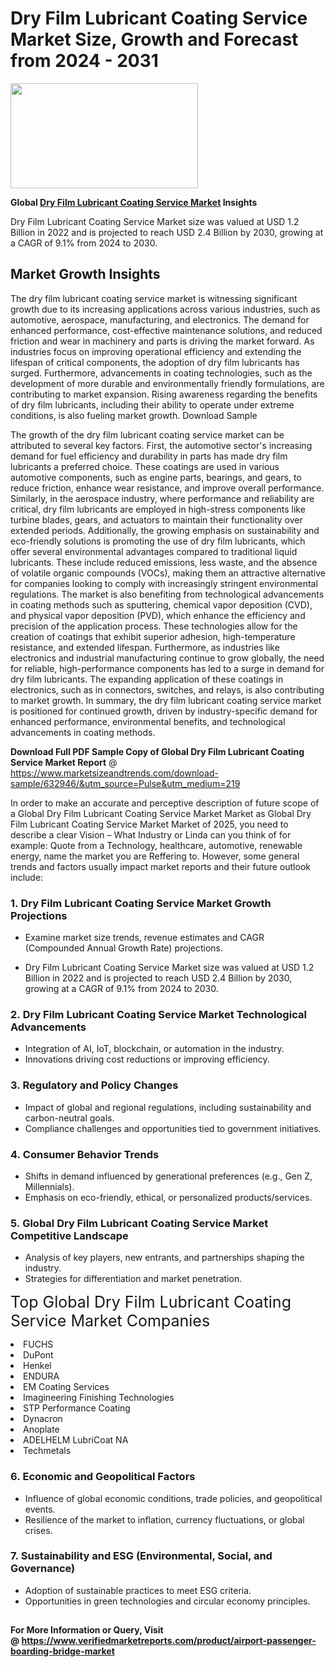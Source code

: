 <H1>Dry Film Lubricant Coating Service Market Size, Growth and Forecast from 2024 - 2031</H1><img class="aligncenter size-medium wp-image-584254" src="https://thirdeyenews.in/wp-content/uploads/2024/09/Global-Market-Research-300x168.jpeg" alt="" width="300" height="168" /><p><strong>Global&nbsp;<a href="https://www.marketsizeandtrends.com/download-sample/632946/&amp;utm_source=Pulse&amp;utm_medium=219">Dry Film Lubricant Coating Service Market</a> Insights</strong></p><p>Dry Film Lubricant Coating Service Market size was valued at USD 1.2 Billion in 2022 and is projected to reach USD 2.4 Billion by 2030, growing at a CAGR of 9.1% from 2024 to 2030.</p><p><h2>Market Growth Insights</h2> <p>The dry film lubricant coating service market is witnessing significant growth due to its increasing applications across various industries, such as automotive, aerospace, manufacturing, and electronics. The demand for enhanced performance, cost-effective maintenance solutions, and reduced friction and wear in machinery and parts is driving the market forward. As industries focus on improving operational efficiency and extending the lifespan of critical components, the adoption of dry film lubricants has surged. Furthermore, advancements in coating technologies, such as the development of more durable and environmentally friendly formulations, are contributing to market expansion. Rising awareness regarding the benefits of dry film lubricants, including their ability to operate under extreme conditions, is also fueling market growth. Download Sample</p> <p>The growth of the dry film lubricant coating service market can be attributed to several key factors. First, the automotive sector's increasing demand for fuel efficiency and durability in parts has made dry film lubricants a preferred choice. These coatings are used in various automotive components, such as engine parts, bearings, and gears, to reduce friction, enhance wear resistance, and improve overall performance. Similarly, in the aerospace industry, where performance and reliability are critical, dry film lubricants are employed in high-stress components like turbine blades, gears, and actuators to maintain their functionality over extended periods. Additionally, the growing emphasis on sustainability and eco-friendly solutions is promoting the use of dry film lubricants, which offer several environmental advantages compared to traditional liquid lubricants. These include reduced emissions, less waste, and the absence of volatile organic compounds (VOCs), making them an attractive alternative for companies looking to comply with increasingly stringent environmental regulations. The market is also benefiting from technological advancements in coating methods such as sputtering, chemical vapor deposition (CVD), and physical vapor deposition (PVD), which enhance the efficiency and precision of the application process. These technologies allow for the creation of coatings that exhibit superior adhesion, high-temperature resistance, and extended lifespan. Furthermore, as industries like electronics and industrial manufacturing continue to grow globally, the need for reliable, high-performance components has led to a surge in demand for dry film lubricants. The expanding application of these coatings in electronics, such as in connectors, switches, and relays, is also contributing to market growth. In summary, the dry film lubricant coating service market is positioned for continued growth, driven by industry-specific demand for enhanced performance, environmental benefits, and technological advancements in coating methods. </p><p><span class=""><strong>Download Full PDF Sample Copy of Global Dry Film Lubricant Coating Service Market Report</strong> @ <a href="https://www.marketsizeandtrends.com/download-sample/632946/&amp;utm_source=Pulse&amp;utm_medium=219" target="_blank">https://www.marketsizeandtrends.com/download-sample/632946/&amp;utm_source=Pulse&amp;utm_medium=219</a></span></p><p>In order to make an accurate and perceptive description of future scope of a Global&nbsp;Dry Film Lubricant Coating Service Market Market as Global&nbsp;Dry Film Lubricant Coating Service Market Market of 2025, you need to describe a clear Vision &ndash; What Industry or Linda can you think of for example: Quote from a Technology, healthcare, automotive, renewable energy, name the market you are Reffering to. However, some general trends and factors usually impact market reports and their future outlook include:</p><h3>1.&nbsp;<strong>Dry Film Lubricant Coating Service Market Growth Projections</strong></h3><ul><li>Examine market size trends, revenue estimates and CAGR (Compounded Annual Growth Rate) projections.</li><li><p>Dry Film Lubricant Coating Service Market size was valued at USD 1.2 Billion in 2022 and is projected to reach USD 2.4 Billion by 2030, growing at a CAGR of 9.1% from 2024 to 2030.</p></li></ul><h3>2.&nbsp;<strong>Dry Film Lubricant Coating Service Market Technological Advancements</strong></h3><ul><li>Integration of AI, IoT, blockchain, or automation in the industry.</li><li>Innovations driving cost reductions or improving efficiency.</li></ul><h3>3.&nbsp;<strong>Regulatory and Policy Changes</strong></h3><ul><li>Impact of global and regional regulations, including sustainability and carbon-neutral goals.</li><li>Compliance challenges and opportunities tied to government initiatives.</li></ul><h3>4.&nbsp;<strong>Consumer Behavior Trends</strong></h3><ul><li>Shifts in demand influenced by generational preferences (e.g., Gen Z, Millennials).</li><li>Emphasis on eco-friendly, ethical, or personalized products/services.</li></ul><h3>5.&nbsp;<strong>Global Dry Film Lubricant Coating Service Market Competitive Landscape</strong></h3><ul><li>Analysis of key players, new entrants, and partnerships shaping the industry.</li><li>Strategies for differentiation and market penetration.</li></ul><p data-pm-slice="1 1 []"><span style="color: inherit; font-family: inherit; font-size: 25px;">Top Global Dry Film Lubricant Coating Service Market Companies</span></p><div class="" data-test-id=""><p><li>FUCHS</li><li> DuPont</li><li> Henkel</li><li> ENDURA</li><li> EM Coating Services</li><li> Imagineering Finishing Technologies</li><li> STP Performance Coating</li><li> Dynacron</li><li> Anoplate</li><li> ADELHELM LubriCoat NA</li><li> Techmetals</li></p></div><h3>6.&nbsp;<strong>Economic and Geopolitical Factors</strong></h3><ul><li>Influence of global economic conditions, trade policies, and geopolitical events.</li><li>Resilience of the market to inflation, currency fluctuations, or global crises.</li></ul><h3>7.&nbsp;<strong>Sustainability and ESG (Environmental, Social, and Governance)</strong></h3><ul><li>Adoption of sustainable practices to meet ESG criteria.</li><li>Opportunities in green technologies and circular economy principles.</li></ul><h2><strong style="font-size: 14px;">For More Information or Query, Visit @&nbsp;</strong><a style="background-color: #ffffff; font-size: 14px;" href="https://www.marketsizeandtrends.com/report/dry-film-lubricant-coating-service-market/" target="_blank">https://www.verifiedmarketreports.com/product/airport-passenger-boarding-bridge-market</a></h2>
